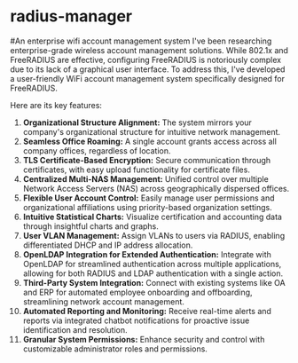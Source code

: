 # radius-manager
#An enterprise wifi account management system
I've been researching enterprise-grade wireless account management solutions. While 802.1x and FreeRADIUS are effective, configuring FreeRADIUS is notoriously complex due to its lack of a graphical user interface. To address this, I've developed a user-friendly WiFi account management system specifically designed for FreeRADIUS.

Here are its key features:

1. **Organizational Structure Alignment:** The system mirrors your company's organizational structure for intuitive network management.
2. **Seamless Office Roaming:** A single account grants access across all company offices, regardless of location.
3. **TLS Certificate-Based Encryption:** Secure communication through certificates, with easy upload functionality for certificate files.
4. **Centralized Multi-NAS Management:**  Unified control over multiple Network Access Servers (NAS) across geographically dispersed offices.
5. **Flexible User Account Control:** Easily manage user permissions and organizational affiliations using priority-based organization settings.
6. **Intuitive Statistical Charts:** Visualize certification and accounting data through insightful charts and graphs.
7. **User VLAN Management:** Assign VLANs to users via RADIUS, enabling differentiated DHCP and IP address allocation.
8. **OpenLDAP Integration for Extended Authentication:** Integrate with OpenLDAP for streamlined authentication across multiple applications, allowing for both RADIUS and LDAP authentication with a single action. 
9. **Third-Party System Integration:** Connect with existing systems like OA and ERP for automated employee onboarding and offboarding, streamlining network account management.
10. **Automated Reporting and Monitoring:** Receive real-time alerts and reports via integrated chatbot notifications for proactive issue identification and resolution.
11. **Granular System Permissions:**  Enhance security and control with customizable administrator roles and permissions. 

